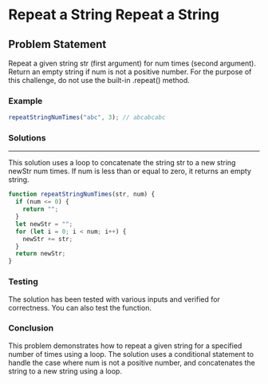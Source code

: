 # Repeat a String Repeat a String
## Problem Statement <br>
Repeat a given string str (first argument) for num times (second argument). Return an empty string if num is not a positive number. For the purpose of this challenge, do not use the built-in .repeat() method.

### Example
```js
repeatStringNumTimes("abc", 3); // abcabcabc
```

### Solutions <br>

<hr>
This solution uses a loop to concatenate the string str to a new string newStr num times. If num is less than or equal to zero, it returns an empty string.

```js
function repeatStringNumTimes(str, num) {
  if (num <= 0) {
    return "";
  }
  let newStr = "";
  for (let i = 0; i < num; i++) {
    newStr += str;
  }
  return newStr;
}
```

### Testing <br>
The solution has been tested with various inputs and verified for correctness. You can also test the function.

### Conclusion <br>
This problem demonstrates how to repeat a given string for a specified number of times using a loop. The solution uses a conditional statement to handle the case where num is not a positive number, and concatenates the string to a new string using a loop.
